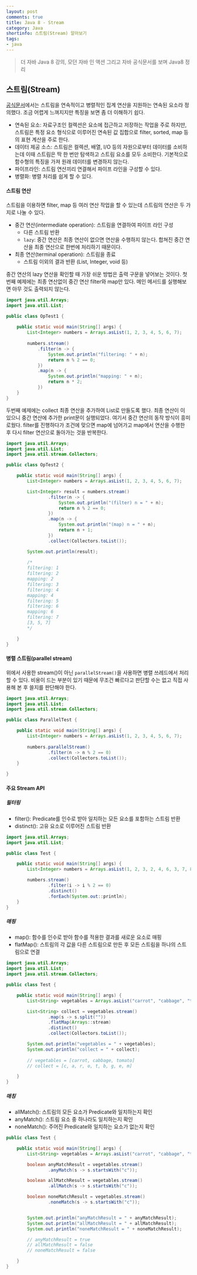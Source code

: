```yaml
---
layout: post
comments: true
title: Java 8 - Stream
category: Java
shortinfo: 스트림(Stream) 알아보기
tags:
- java
---
```





> 더 자바  Java 8 강의, 모던 자바 인 액션 그리고 자바 공식문서를 보며 Java8 정리



## 스트림(Stream)

[공식문서](https://docs.oracle.com/javase/8/docs/api/java/util/stream/Stream.html)에서는 스트림을 연속적이고 병렬적인 집계 연산을 지원하는 연속된 요소라 정의했다. 조금 어렵게 느껴지지만 특징을 보면 좀 더 이해하기 쉽다.

- 연속된 요소: 자료구조인 컬렉션은 요소에 접근하고 저장하는 작업을 주로 하지만, 스트림은 특정 요소 형식으로 이루어진 연속된 값 집합으로 filter, sorted, map 등의 표현 계산을 주로 한다. 
- 데이터 제공 소스: 스트림은 컬렉션, 배열, I/O 등의 자원으로부터 데이터를 소비하는데 이때 스트림은 딱 한 번만 탐색하고 스트림 요소를 모두 소비한다. 기본적으로 함수형의 특징을 가져 원래 데이터를 변경하지 않는다.
- 파이프라인: 스트림 연산끼리 연결해서 파이프 라인을 구성할 수 있다. 
- 병렬화: 병렬 처리를 쉽게 할 수 있다.

#### 스트림 연산

스트림을 이용하면 filter, map 등 여러 연산 작업을 할 수 있는데 스트림의 연산은 두 가지로 나눌 수 있다. 

- 중간 연산(intermediate operation): 스트림을 연결하여 파이프 라인 구성
  - 다른 스트림 반환
  - `lazy`:  중간 연산은 최종 연산이 없으면 연산을 수행하지 않는다. 합쳐진 중간 연산을 최종 연산으로 한번에 처리하기 때문이다.
- 최종 연산(terminal operation): 스트림을 종료
  - 스트림 이외의 결과 반환 (List, Integer, void 등)

중간 연산의 lazy 연산을 확인할 때 가장 쉬운 방법은 출력 구문을 넣어보는 것이다. 첫번째 예제에는 최종 연산없이 중간 연산 filter와 map만 있다. 메인 메서드를 실행해보면 아무 것도 출력되지 않는다. 

```java
import java.util.Arrays;
import java.util.List;

public class OpTest1 {
    
    public static void main(String[] args) {
        List<Integer> numbers = Arrays.asList(1, 2, 3, 4, 5, 6, 7);
        
        numbers.stream()
            .filter(n -> {
                System.out.println("filtering: " + n);
                return n % 2 == 0;
            })
            .map(n -> {
                System.out.println("mapping: " + n);
                return n * 2;
            })
    }
}
```

두번째 예제에는 collect 최종 연산을 추가하여 List로 만들도록 했다. 최종 연산이 이 있으니 중간 연산에 추가한 print문이 실행되었다. 여기서 중간 연산의 동작 방식이 흥미로웠다. filter를 진행하다가 조건에 맞으면 map에 넘어가고 map에서 연산을 수행한  후 다시 filter 연산으로 돌아가는 것을 반복한다.

```java
import java.util.Arrays;
import java.util.List;
import java.util.stream.Collectors;

public class OpTest2 {

    public static void main(String[] args) {
        List<Integer> numbers = Arrays.asList(1, 2, 3, 4, 5, 6, 7);

        List<Integer> result = numbers.stream()
                .filter(n -> {
                    System.out.println("(filter) n = " + n);
                    return n % 2 == 0;
                })
                .map(n -> {
                    System.out.println("(map) n = " + n);
                    return n + 1;
                })
                .collect(Collectors.toList());

        System.out.println(result);
		
        /*
        filtering: 1
        filtering: 2
        mapping: 2
        filtering: 3
        filtering: 4
        mapping: 4
        filtering: 5
        filtering: 6
        mapping: 6
        filtering: 7
        [3, 5, 7]                
        */

    }
}
```

#### 병렬 스트림(parallel stream)

위에서 사용한 stream()이 아닌 `parallelStream()`을 사용하면 병렬 쓰레드에서 처리할 수 있다. 비용이 드는 부분이 있기 때문에 무조건 빠르다고 판단할 수는 없고 직접 사용해 본 후 쓸지를 판단해야 한다. 

```java
import java.util.Arrays;
import java.util.List;
import java.util.stream.Collectors;

public class ParallelTest {

    public static void main(String[] args) {
        List<Integer> numbers = Arrays.asList(1, 2, 3, 4, 5, 6, 7);
        
        numbers.parallelStream()
                .filter(n -> n % 2 == 0)
                .collect(Collectors.toList());
    }

}

```

#### 주요 Stream API

##### 필터링

- filter(): Predicate를 인수로 받아 일치하는 모든 요소를 포함하는 스트림 반환 
- distinct(): 고유 요소로 이루어진 스트림 반환

```java
import java.util.Arrays;
import java.util.List;

public class Test {

    public static void main(String[] args) {
        List<Integer> numbers = Arrays.asList(1, 2, 3, 2, 4, 6, 3, 7, 8, 5);

        numbers.stream()
                .filter(i -> i % 2 == 0)
                .distinct()
                .forEach(System.out::println);
    }
}
```

##### 매핑

- map(): 함수를 인수로 받아 함수를 적용한 결과를 새로운 요소로 매핑
- flatMap():  스트림의 각 값을 다른 스트림으로 만든 후 모든 스트림을 하나의 스트림으로 연결

```java
import java.util.Arrays;
import java.util.List;
import java.util.stream.Collectors;

public class Test {

    public static void main(String[] args) {
        List<String> vegetables = Arrays.asList("carrot", "cabbage", "tomato");

        List<String> collect = vegetables.stream()
                .map(s -> s.split(""))
                .flatMap(Arrays::stream)
                .distinct()
                .collect(Collectors.toList());

        System.out.println("vegetables = " + vegetables);
        System.out.println("collect = " + collect);
        
        // vegetables = [carrot, cabbage, tomato]
		// collect = [c, a, r, o, t, b, g, e, m]

    }
}
```

##### 매칭

- allMatch(): 스트림의 모든 요소가 Predicate와 일치하는지 확인
- anyMatch(): 스트림 요소 중 하나라도 일치하는지 확인
- noneMatch(): 주어진 Predicate와 일치하는 요소가 없는지 확인

```java
public class Test {

    public static void main(String[] args) {
        List<String> vegetables = Arrays.asList("carrot", "cabbage", "tomato");

        boolean anyMatchResult = vegetables.stream()
                .anyMatch(s -> s.startsWith("c"));

        boolean allMatchResult = vegetables.stream()
                .allMatch(s -> s.startsWith("c"));

        boolean noneMatchResult = vegetables.stream()
                .noneMatch(s -> s.startsWith("c"));


        System.out.println("anyMatchResult = " + anyMatchResult);
        System.out.println("allMatchResult = " + allMatchResult);
        System.out.println("noneMatchResult = " + noneMatchResult);

        // anyMatchResult = true
        // allMatchResult = false
		// noneMatchResult = false

    }
}
```

